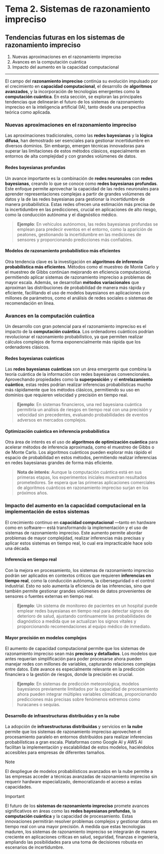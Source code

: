 # Tema 2. Sistemas de razonamiento impreciso

## Tendencias futuras en los sistemas de razonamiento impreciso

1. Nuevas aproximaciones en el razonamiento impreciso
2. Avances en la computación cuántica
3. Impacto del aumento en la capacidad computacional

---

El campo del **razonamiento impreciso** continúa su evolución impulsado por el crecimiento en **capacidad computacional**, el desarrollo de **algoritmos avanzados**, y la incorporación de tecnologías emergentes como la **computación cuántica**. En esta sección, se exploran las principales tendencias que delinearán el futuro de los sistemas de razonamiento impreciso en la inteligencia artificial (IA), tanto desde una perspectiva teórica como aplicada.

### Nuevas aproximaciones en el razonamiento impreciso

Las aproximaciones tradicionales, como las **redes bayesianas** y la **lógica difusa**, han demostrado ser esenciales para gestionar incertidumbre en diversos dominios. Sin embargo, emergen técnicas innovadoras para superar las limitaciones de estos métodos clásicos, especialmente en entornos de alta complejidad y con grandes volúmenes de datos.

#### Redes bayesianas profundas

Un avance importante es la combinación de **redes neuronales** con **redes bayesianas**, creando lo que se conoce como **redes bayesianas profundas**. Este enfoque permite aprovechar la capacidad de las redes neuronales para aprender representaciones complejas a partir de grandes volúmenes de datos y la de las redes bayesianas para gestionar la incertidumbre de manera probabilística. Estas redes ofrecen una estimación más precisa de la incertidumbre en las predicciones, crucial en aplicaciones de alto riesgo, como la conducción autónoma y el diagnóstico médico.

> **Ejemplo**: En vehículos autónomos, las redes bayesianas profundas se emplean para predecir eventos en el entorno, como la aparición de peatones, gestionando la incertidumbre en las mediciones de sensores y proporcionando predicciones más confiables.

#### Modelos de razonamiento probabilístico más eficientes

Otra tendencia clave es la investigación en **algoritmos de inferencia probabilística más eficientes**. Métodos como el muestreo de Monte Carlo y el muestreo de Gibbs continúan mejorando en eficiencia computacional, permitiendo aplicar sistemas de razonamiento impreciso a problemas de mayor escala. Además, se desarrollan **métodos variacionales** que aproximan las distribuciones de probabilidad de manera más rápida y eficiente, facilitando el uso de modelos bayesianos en aplicaciones con millones de parámetros, como el análisis de redes sociales o sistemas de recomendación en línea.

### Avances en la computación cuántica

Un desarrollo con gran potencial para el razonamiento impreciso es el impacto de la **computación cuántica**. Los ordenadores cuánticos podrían revolucionar el razonamiento probabilístico, ya que permiten realizar cálculos complejos de forma exponencialmente más rápida que los ordenadores clásicos.

#### Redes bayesianas cuánticas

Las **redes bayesianas cuánticas** son un área emergente que combina la teoría cuántica de la información con redes bayesianas convencionales. Aprovechando propiedades como la **superposición** y el **entrelazamiento cuántico**, estas redes podrían realizar inferencias probabilísticas mucho más rápidamente que los métodos clásicos, permitiendo su uso en dominios que requieren velocidad y precisión en tiempo real.

> **Ejemplo**: En sistemas financieros, una red bayesiana cuántica permitiría un análisis de riesgos en tiempo real con una precisión y velocidad sin precedentes, evaluando probabilidades de eventos adversos en mercados complejos.

#### Optimización cuántica en inferencia probabilística

Otra área de interés es el uso de **algoritmos de optimización cuántica** para acelerar métodos de inferencia aproximada, como el muestreo de Gibbs o de Monte Carlo. Los algoritmos cuánticos pueden explorar más rápido el espacio de probabilidad en estos métodos, permitiendo realizar inferencias en redes bayesianas grandes de forma más eficiente.

> **Nota de interés**: Aunque la computación cuántica está en sus primeras etapas, los experimentos iniciales muestran resultados prometedores. Se espera que las primeras aplicaciones comerciales de algoritmos cuánticos en razonamiento impreciso surjan en los próximos años.

### Impacto del aumento en la capacidad computacional en la implementación de estos sistemas

El crecimiento continuo en **capacidad computacional** —tanto en hardware como en software— está transformando la implementación y el uso de sistemas de razonamiento impreciso. Este aumento permite abordar problemas de mayor complejidad, realizar inferencias más precisas y aplicar estos sistemas en tiempo real, lo cual era impracticable hace solo una década.

#### Inferencia en tiempo real

Con la mejora en procesamiento, los sistemas de razonamiento impreciso podrán ser aplicados en contextos críticos que requieren **inferencias en tiempo real**, como la conducción autónoma, la ciberseguridad o el control industrial. Esto no solo aumenta la eficiencia de las inferencias, sino que también permite gestionar grandes volúmenes de datos provenientes de sensores o fuentes externas en tiempo real.

> **Ejemplo**: Un sistema de monitoreo de pacientes en un hospital puede emplear redes bayesianas en tiempo real para detectar signos de deterioro de salud, ajustando continuamente las probabilidades de diagnóstico a medida que se actualizan los signos vitales y proporcionando recomendaciones al equipo médico de inmediato.

#### Mayor precisión en modelos complejos

El aumento de capacidad computacional permite que los sistemas de razonamiento impreciso sean más **precisos y detallados**. Los modelos que antes requerían simplificación para poder procesarse ahora pueden manejar redes con millones de variables, capturando relaciones complejas entre datos. Este avance es especialmente relevante en la predicción financiera o la gestión de riesgos, donde la precisión es crucial.

> **Ejemplo**: En sistemas de predicción meteorológica, modelos bayesianos previamente limitados por la capacidad de procesamiento ahora pueden integrar múltiples variables climáticas, proporcionando predicciones más precisas sobre fenómenos extremos como huracanes o sequías.

#### Desarrollo de infraestructuras distribuidas y en la nube

La adopción de **infraestructuras distribuidas** y servicios en **la nube** permite que los sistemas de razonamiento impreciso aprovechen el procesamiento paralelo en entornos distribuidos para realizar inferencias probabilísticas a gran escala. Plataformas como Google AI y AWS AI facilitan la implementación y escalabilidad de estos modelos, haciéndolos accesibles para empresas de diferentes tamaños.

> [!note]
>
> El despliegue de modelos probabilísticos avanzados en la nube permite a las empresas acceder a técnicas avanzadas de razonamiento impreciso sin requerir hardware especializado, democratizando el acceso a estas capacidades.

> [!important]
>
> El futuro de los **sistemas de razonamiento impreciso** promete avances significativos en áreas como las **redes bayesianas profundas**, la **computación cuántica** y la capacidad de procesamiento. Estas innovaciones permitirán resolver problemas complejos y gestionar datos en tiempo real con una mayor precisión. A medida que estas tecnologías maduren, los sistemas de razonamiento impreciso se integrarán de manera creciente en aplicaciones críticas en salud, seguridad, finanzas e ingeniería, ampliando las posibilidades para una toma de decisiones robusta en escenarios de incertidumbre.
